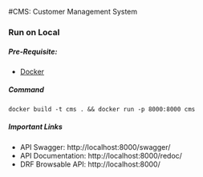 #CMS: Customer Management System

### Run on Local
##### Pre-Requisite:
* [Docker](https://docs.docker.com/engine/install/)

##### Command
```
docker build -t cms . && docker run -p 8000:8000 cms 
```
##### Important Links
* API Swagger: http://localhost:8000/swagger/
* API Documentation: http://localhost:8000/redoc/
* DRF Browsable API: http://localhost:8000/
